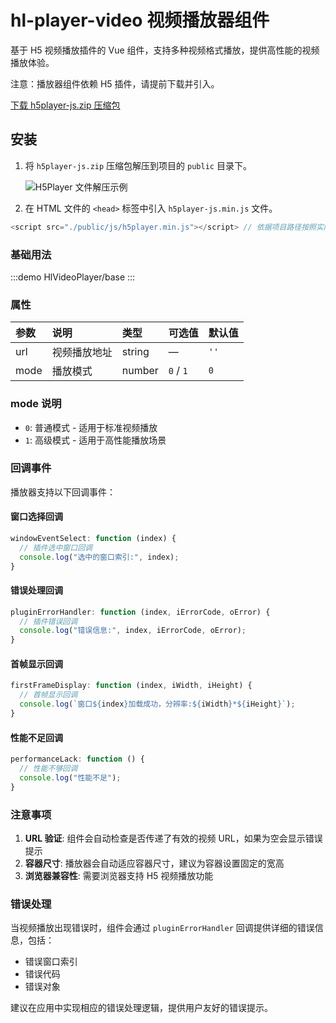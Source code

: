 # hl-player-video 视频播放器组件

基于 H5 视频播放插件的 Vue 组件，支持多种视频格式播放，提供高性能的视频播放体验。

注意：播放器组件依赖 H5 插件，请提前下载并引入。

[下载 h5player-js.zip 压缩包](../../public/zip/h5player-js.zip)

## 安装
1. 将 `h5player-js.zip` 压缩包解压到项目的 `public` 目录下。

   ![H5Player 文件解压示例](/public/img/h5player_01.png)
2. 在 HTML 文件的 `<head>` 标签中引入 `h5player-js.min.js` 文件。

```javascript
<script src="./public/js/h5player.min.js"></script> // 依据项目路径按照实际情况引入 h5player-js.min.js
```

### 基础用法

:::demo
HlVideoPlayer/base
:::

### 属性

| 参数 | 说明 | 类型 | 可选值 | 默认值 |
| :--- | :--- | :--- | :--- | :--- |
| url | 视频播放地址 | string | — | `''` |
| mode | 播放模式 | number | `0` / `1` | `0` |

### mode 说明
- `0`: 普通模式 - 适用于标准视频播放
- `1`: 高级模式 - 适用于高性能播放场景

### 回调事件

播放器支持以下回调事件：

#### 窗口选择回调
```javascript
windowEventSelect: function (index) {
  // 插件选中窗口回调
  console.log("选中的窗口索引:", index);
}
```

#### 错误处理回调
```javascript
pluginErrorHandler: function (index, iErrorCode, oError) {
  // 插件错误回调
  console.log("错误信息:", index, iErrorCode, oError);
}
```

#### 首帧显示回调
```javascript
firstFrameDisplay: function (index, iWidth, iHeight) {
  // 首帧显示回调
  console.log(`窗口${index}加载成功，分辨率:${iWidth}*${iHeight}`);
}
```

#### 性能不足回调
```javascript
performanceLack: function () {
  // 性能不够回调
  console.log("性能不足");
}
```

### 注意事项

1. **URL 验证**: 组件会自动检查是否传递了有效的视频 URL，如果为空会显示错误提示
2. **容器尺寸**: 播放器会自动适应容器尺寸，建议为容器设置固定的宽高
3. **浏览器兼容性**: 需要浏览器支持 H5 视频播放功能

### 错误处理

当视频播放出现错误时，组件会通过 `pluginErrorHandler` 回调提供详细的错误信息，包括：
- 错误窗口索引
- 错误代码
- 错误对象

建议在应用中实现相应的错误处理逻辑，提供用户友好的错误提示。


